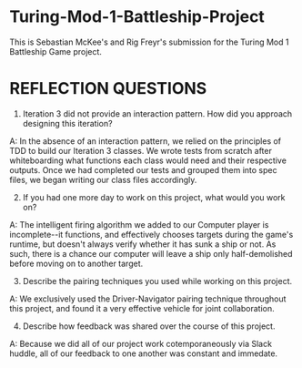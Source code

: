 # Turing-Mod-1-Battleship-Project

This is Sebastian McKee's and Rig Freyr's submission for the Turing Mod 1 Battleship Game project.

REFLECTION QUESTIONS
====================================


1. Iteration 3 did not provide an interaction pattern. How did you approach designing this iteration? 

  A: In the absence of an interaction pattern, we relied on the principles of TDD to build our Iteration 3 classes. We wrote tests from scratch after whiteboarding what functions each class would need and their respective outputs. Once we had completed our tests and grouped them into spec files, we began writing our class files accordingly.

2. If you had one more day to work on this project, what would you work on?

  A: The intelligent firing algorithm we added to our Computer player is incomplete--it functions, and effectively chooses targets during the game's runtime, but doesn't always verify whether it has sunk a ship or not. As such, there is a chance our computer will leave a ship only half-demolished before moving on to another target.

3. Describe the pairing techniques you used while working on this project.

  A: We exclusively used the Driver-Navigator pairing technique throughout this project, and found it a very effective vehicle for joint collaboration.

4. Describe how feedback was shared over the course of this project.

  A: Because we did all of our project work cotemporaneously via Slack huddle, all of our feedback to one another was constant and immedate. 

